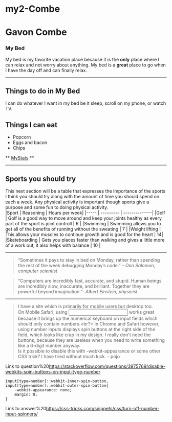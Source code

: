 # my2-Combe
# Gavon Combe
### My Bed
My bed is my favorite vacation place because it is the **only** place where I can relax and not worry about anything. My bed is a **great** place to go when I have the day off and can finally relax.
***
## Things to do in My Bed
I can do whatever I want in my bed be it sleep, scroll on my phone, or watch TV.
## Things I can eat
- Popcorn
- Eggs and bacon
- Chips

** [MyStats](MyStats.md) **

***
## Sports you should try
This next section will be a table that expresses the importance of the sports I think you should try along with the amount of time you should spend on each a week. Any physical activity is important though sports give a purpose and some fun to doing physical activity. <br>
|Sport | Reasoning | Hours per week|
|----- | --------- | --------------|
|Golf | Golf is a good way to move around and keep your joints healthy as every part of the sport is joint controll | 6 |
|Swimming | Swimming allows you to get all of the benefits of running without the sweating | 7 | 
|Weight lifting | This allows your muscles to continue growth and is good for the heart | 14|
|Skateboarding | Gets you places faster than walking and gives a little more of a work out, it also helps with balance | 10 |

***
> “Sometimes it pays to stay in bed on Monday, rather than spending the rest of the week debugging Monday’s code.” – *Dan Salomon, computer scientist*

> “Computers are incredibly fast, accurate, and stupid. Human beings are incredibly slow, inaccurate, and brilliant. Together they are powerful beyond imagination.”- *Albert Einstein, physicist*

***

> I have a site which is primarily for mobile users but desktop too.<br> On Mobile Safari, using <input type="number"> works great because it brings up the numerical keyboard on input fields which should only contain numbers.<br?> In Chrome and Safari however, using number inputs displays spin buttons at the right side of the field, which looks like crap in my design. I really don't need the buttons, because they are useless when you need to write something like a 6-digit number anyway.<br> Is it possible to disable this with -webkit-appearance or some other CSS trick? I have tried without much luck. - pojo

Link to question%20<https://stackoverflow.com/questions/3975769/disable-webkits-spin-buttons-on-input-type-number> 

~~~
input[type=number]::webkit-inner-spin-button,
input[type=number]::webkit-outer-spin-button{
    -webkit-appearance: none;
    margin: 0;
}
~~~
Link to answer%20<https://css-tricks.com/snippets/css/turn-off-number-input-spinners/>
